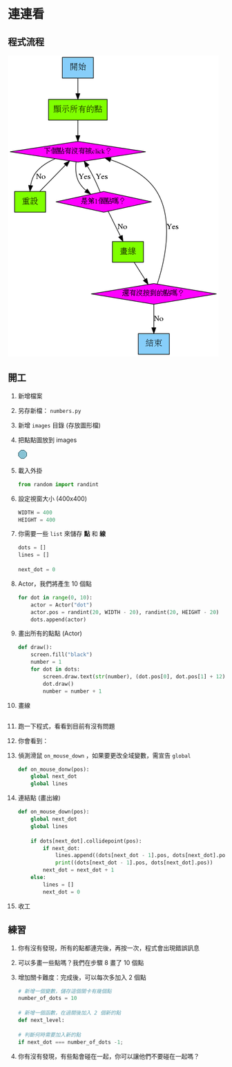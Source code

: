 # 連連看

## 程式流程

![following_the_numbers_flowchart](./following_the_numbers_flowchart.png)

## 開工

1. 新增檔案
2. 另存新檔： `numbers.py`
3. 新增 `images` 目錄 (存放圖形檔)
4. 把點點圖放到 images

    ![點點圖](./code/images/dot.png)

5. 載入外掛

    ```python
    from random import randint
    ```

6. 設定視窗大小 (400x400)

    ```python
    WIDTH = 400
    HEIGHT = 400
    ```

7. 你需要一些 `list` 來儲存 **點** 和 **線**

    ```python
    dots = []
    lines = []

    next_dot = 0
    ```

8. Actor，我們將產生 10 個點

    ```python
    for dot in range(0, 10):
        actor = Actor("dot")
        actor.pos = randint(20, WIDTH - 20), randint(20, HEIGHT - 20)
        dots.append(actor)
    ```

9. 畫出所有的點點 (Actor)

    ```python
    def draw():
        screen.fill("black")
        number = 1
        for dot in dots:
            screen.draw.text(str(number), (dot.pos[0], dot.pos[1] + 12))
            dot.draw()
            number = number + 1
    ```

10. 畫線

    ```python

    ```

11. 跑一下程式，看看到目前有沒有問題
12. 你會看到：
13. 偵測滑鼠 `on_mouse_down` ，如果要更改全域變數，需宣告 `global`

    ```python
    def on_mouse_donw(pos):
        global next_dot
        global lines
    ```

14. 連結點 (畫出線)

    ```python
    def on_mouse_down(pos):
        global next_dot
        global lines

        if dots[next_dot].collidepoint(pos):
            if next_dot:
                lines.append((dots[next_dot - 1].pos, dots[next_dot].pos))
                print((dots[next_dot - 1].pos, dots[next_dot].pos))
            next_dot = next_dot + 1
        else:
            lines = []
            next_dot = 0
    ```

15. 收工

## 練習

1. 你有沒有發現，所有的點都連完後，再按一次，程式會出現錯誤訊息
2. 可以多畫一些點嗎？我們在步驟 8 畫了 10 個點
3. 增加關卡難度：完成後，可以每次多加入 2 個點

    ```python
    # 新增一個變數，儲存這個關卡有幾個點
    number_of_dots = 10

    # 新增一個函數，在過關後加入 2 個新的點
    def next_level:

    # 判斷何時需要加入新的點
    if next_dot === number_of_dots -1;
    ```

4. 你有沒有發現，有些點會碰在一起，你可以讓他們不要碰在一起嗎？